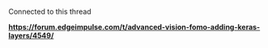 Connected to this thread


**https://forum.edgeimpulse.com/t/advanced-vision-fomo-adding-keras-layers/4549/**


